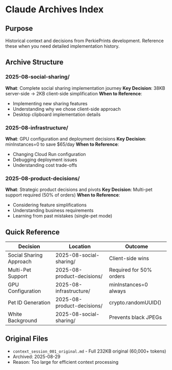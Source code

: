 # Claude Archives Index

## Purpose
Historical context and decisions from PerkiePrints development. Reference these when you need detailed implementation history.

## Archive Structure

### 2025-08-social-sharing/
**What**: Complete social sharing implementation journey
**Key Decision**: 38KB server-side → 2KB client-side simplification
**When to Reference**: 
- Implementing new sharing features
- Understanding why we chose client-side approach
- Desktop clipboard implementation details

### 2025-08-infrastructure/
**What**: GPU configuration and deployment decisions
**Key Decision**: minInstances=0 to save $65/day
**When to Reference**:
- Changing Cloud Run configuration
- Debugging deployment issues
- Understanding cost trade-offs

### 2025-08-product-decisions/
**What**: Strategic product decisions and pivots
**Key Decision**: Multi-pet support required (50% of orders)
**When to Reference**:
- Considering feature simplifications
- Understanding business requirements
- Learning from past mistakes (single-pet mode)

## Quick Reference

| Decision | Location | Outcome |
|----------|----------|---------|
| Social Sharing Approach | 2025-08-social-sharing/ | Client-side wins |
| Multi-Pet Support | 2025-08-product-decisions/ | Required for 50% orders |
| GPU Configuration | 2025-08-infrastructure/ | minInstances=0 always |
| Pet ID Generation | 2025-08-product-decisions/ | crypto.randomUUID() |
| White Background | 2025-08-social-sharing/ | Prevents black JPEGs |

## Original Files
- `context_session_001_original.md` - Full 232KB original (60,000+ tokens)
- Archived: 2025-08-29
- Reason: Too large for efficient context processing